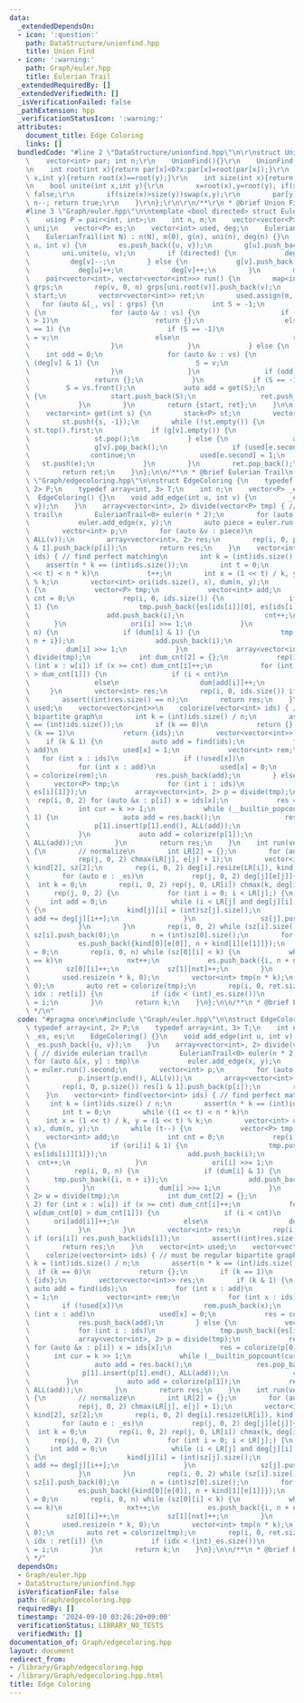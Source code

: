 ```yaml
---
data:
  _extendedDependsOn:
  - icon: ':question:'
    path: DataStructure/unionfind.hpp
    title: Union Find
  - icon: ':warning:'
    path: Graph/euler.hpp
    title: Eulerian Trail
  _extendedRequiredBy: []
  _extendedVerifiedWith: []
  _isVerificationFailed: false
  _pathExtension: hpp
  _verificationStatusIcon: ':warning:'
  attributes:
    document_title: Edge Coloring
    links: []
  bundledCode: "#line 2 \"DataStructure/unionfind.hpp\"\n\r\nstruct UnionFind{\r\n\
    \    vector<int> par; int n;\r\n    UnionFind(){}\r\n    UnionFind(int _n):par(_n,-1),n(_n){}\r\
    \n    int root(int x){return par[x]<0?x:par[x]=root(par[x]);}\r\n    bool same(int\
    \ x,int y){return root(x)==root(y);}\r\n    int size(int x){return -par[root(x)];}\r\
    \n    bool unite(int x,int y){\r\n        x=root(x),y=root(y); if(x==y)return\
    \ false;\r\n        if(size(x)>size(y))swap(x,y);\r\n        par[y]+=par[x]; par[x]=y;\
    \ n--; return true;\r\n    }\r\n};\r\n\r\n/**\r\n * @brief Union Find\r\n */\n\
    #line 3 \"Graph/euler.hpp\"\n\ntemplate <bool directed> struct EulerianTrail {\n\
    \    using P = pair<int, int>;\n    int n, m;\n    vector<vector<P>> g;\n    UnionFind\
    \ uni;\n    vector<P> es;\n    vector<int> used, deg;\n    EulerianTrail() {}\n\
    \    EulerianTrail(int N) : n(N), m(0), g(n), uni(n), deg(n) {}\n    void add_edge(int\
    \ u, int v) {\n        es.push_back({u, v});\n        g[u].push_back({v, m});\n\
    \        uni.unite(u, v);\n        if (directed) {\n            deg[u]++;\n  \
    \          deg[v]--;\n        } else {\n            g[v].push_back({u, m});\n\
    \            deg[u]++;\n            deg[v]++;\n        }\n        m++;\n    }\n\
    \    pair<vector<int>, vector<vector<int>>> run() {\n        map<int, vector<int>>\
    \ grps;\n        rep(v, 0, n) grps[uni.root(v)].push_back(v);\n        vector<int>\
    \ start;\n        vector<vector<int>> ret;\n        used.assign(m, 0);\n     \
    \   for (auto &[_, vs] : grps) {\n            int S = -1;\n            if (directed)\
    \ {\n                for (auto &v : vs) {\n                    if (abs(deg[v])\
    \ > 1)\n                        return {};\n                    else if (deg[v]\
    \ == 1) {\n                        if (S == -1)\n                            S\
    \ = v;\n                        else\n                            return {};\n\
    \                    }\n                }\n            } else {\n            \
    \    int odd = 0;\n                for (auto &v : vs) {\n                    if\
    \ (deg[v] & 1) {\n                        S = v;\n                        odd++;\n\
    \                    }\n                }\n                if (odd > 2)\n    \
    \                return {};\n            }\n            if (S == -1)\n       \
    \         S = vs.front();\n            auto add = get(S);\n            if (add.size())\
    \ {\n                start.push_back(S);\n                ret.push_back(add);\n\
    \            }\n        }\n        return {start, ret};\n    }\n\n  private:\n\
    \    vector<int> get(int s) {\n        stack<P> st;\n        vector<int> ret;\n\
    \        st.push({s, -1});\n        while (!st.empty()) {\n            int v =\
    \ st.top().first;\n            if (g[v].empty()) {\n                ret.push_back(st.top().second);\n\
    \                st.pop();\n            } else {\n                auto &e = g[v].back();\n\
    \                g[v].pop_back();\n                if (used[e.second])\n     \
    \               continue;\n                used[e.second] = 1;\n             \
    \   st.push(e);\n            }\n        }\n        ret.pop_back();\n        reverse(ALL(ret));\n\
    \        return ret;\n    }\n};\n\n/**\n * @brief Eulerian Trail\n */\n#line 3\
    \ \"Graph/edgecoloring.hpp\"\n\nstruct EdgeColoring {\n    typedef array<int,\
    \ 2> P;\n    typedef array<int, 3> T;\n    int n;\n    vector<P> _es, es;\n  \
    \  EdgeColoring() {}\n    void add_edge(int u, int v) {\n        _es.push_back({u,\
    \ v});\n    }\n    array<vector<int>, 2> divide(vector<P> tmp) { // divide eulerian\
    \ trail\n        EulerianTrail<0> euler(n * 2);\n        for (auto &[x, y] : tmp)\n\
    \            euler.add_edge(x, y);\n        auto piece = euler.run().second;\n\
    \        vector<int> p;\n        for (auto &v : piece)\n            p.insert(p.end(),\
    \ ALL(v));\n        array<vector<int>, 2> res;\n        rep(i, 0, p.size()) res[i\
    \ & 1].push_back(p[i]);\n        return res;\n    }\n    vector<int> find(vector<int>\
    \ ids) { // find perfect matching\n        int k = (int)ids.size() / n;\n    \
    \    assert(n * k == (int)ids.size());\n        int t = 0;\n        while ((1\
    \ << t) < n * k)\n            t++;\n        int x = (1 << t) / k, y = (1 << t)\
    \ % k;\n        vector<int> ori(ids.size(), x), dum(n, y);\n        while (t--)\
    \ {\n            vector<P> tmp;\n            vector<int> add;\n            int\
    \ cnt = 0;\n            rep(i, 0, ids.size()) {\n                if (ori[i] &\
    \ 1) {\n                    tmp.push_back({es[ids[i]][0], es[ids[i]][1]});\n \
    \                   add.push_back(i);\n                    cnt++;\n          \
    \      }\n                ori[i] >>= 1;\n            }\n            rep(i, 0,\
    \ n) {\n                if (dum[i] & 1) {\n                    tmp.push_back({i,\
    \ n + i});\n                    add.push_back(i);\n                }\n       \
    \         dum[i] >>= 1;\n            }\n            array<vector<int>, 2> w =\
    \ divide(tmp);\n            int dum_cnt[2] = {};\n            rep(i, 0, 2) for\
    \ (int x : w[i]) if (x >= cnt) dum_cnt[i]++;\n            for (int i : w[dum_cnt[0]\
    \ > dum_cnt[1]]) {\n                if (i < cnt)\n                    ori[add[i]]++;\n\
    \                else\n                    dum[add[i]]++;\n            }\n   \
    \     }\n        vector<int> res;\n        rep(i, 0, ids.size()) if (ori[i]) res.push_back(ids[i]);\n\
    \        assert((int)res.size() == n);\n        return res;\n    }\n    vector<int>\
    \ used;\n    vector<vector<int>>\n    colorize(vector<int> ids) { // must be regular\
    \ bipartite graph\n        int k = (int)ids.size() / n;\n        assert(n * k\
    \ == (int)ids.size());\n        if (k == 0)\n            return {};\n        if\
    \ (k == 1)\n            return {ids};\n        vector<vector<int>> res;\n    \
    \    if (k & 1) {\n            auto add = find(ids);\n            for (int x :\
    \ add)\n                used[x] = 1;\n            vector<int> rem;\n         \
    \   for (int x : ids)\n                if (!used[x])\n                    rem.push_back(x);\n\
    \            for (int x : add)\n                used[x] = 0;\n            res\
    \ = colorize(rem);\n            res.push_back(add);\n        } else {\n      \
    \      vector<P> tmp;\n            for (int i : ids)\n                tmp.push_back({es[i][0],\
    \ es[i][1]});\n            array<vector<int>, 2> p = divide(tmp);\n          \
    \  rep(i, 0, 2) for (auto &x : p[i]) x = ids[x];\n            res = colorize(p[0]);\n\
    \            int cur = k >> 1;\n            while (__builtin_popcount(cur) !=\
    \ 1) {\n                auto add = res.back();\n                res.pop_back();\n\
    \                p[1].insert(p[1].end(), ALL(add));\n                cur++;\n\
    \            }\n            auto add = colorize(p[1]);\n            res.insert(res.end(),\
    \ ALL(add));\n        }\n        return res;\n    }\n    int run(vector<int> &res)\
    \ {\n        // normalize\n        int LR[2] = {};\n        for (auto e : _es)\n\
    \            rep(j, 0, 2) chmax(LR[j], e[j] + 1);\n        vector<int> deg[2],\
    \ kind[2], sz[2];\n        rep(i, 0, 2) deg[i].resize(LR[i]), kind[i].resize(LR[i]);\n\
    \        for (auto e : _es)\n            rep(j, 0, 2) deg[j][e[j]]++;\n      \
    \  int k = 0;\n        rep(i, 0, 2) rep(j, 0, LR[i]) chmax(k, deg[i][j]);\n  \
    \      rep(j, 0, 2) {\n            for (int i = 0; i < LR[j];) {\n           \
    \     int add = 0;\n                while (i < LR[j] and deg[j][i] + add <= k)\
    \ {\n                    kind[j][i] = (int)sz[j].size();\n                   \
    \ add += deg[j][i++];\n                }\n                sz[j].push_back(add);\n\
    \            }\n        }\n        rep(i, 0, 2) while (sz[i].size() < sz[i ^ 1].size())\
    \ sz[i].push_back(0);\n        n = (int)sz[0].size();\n        for (auto e : _es)\n\
    \            es.push_back({kind[0][e[0]], n + kind[1][e[1]]});\n        int nxt\
    \ = 0;\n        rep(i, 0, n) while (sz[0][i] < k) {\n            while (sz[1][nxt]\
    \ == k)\n                nxt++;\n            es.push_back({i, n + nxt});\n   \
    \         sz[0][i]++;\n            sz[1][nxt]++;\n        }\n        res.resize(_es.size());\n\
    \        used.resize(n * k, 0);\n        vector<int> tmp(n * k);\n        iota(ALL(tmp),\
    \ 0);\n        auto ret = colorize(tmp);\n        rep(i, 0, ret.size()) for (int\
    \ idx : ret[i]) {\n            if (idx < (int)_es.size())\n                res[idx]\
    \ = i;\n        }\n        return k;\n    }\n};\n\n/**\n * @brief Edge Coloring\n\
    \ */\n"
  code: "#pragma once\n#include \"Graph/euler.hpp\"\n\nstruct EdgeColoring {\n   \
    \ typedef array<int, 2> P;\n    typedef array<int, 3> T;\n    int n;\n    vector<P>\
    \ _es, es;\n    EdgeColoring() {}\n    void add_edge(int u, int v) {\n       \
    \ _es.push_back({u, v});\n    }\n    array<vector<int>, 2> divide(vector<P> tmp)\
    \ { // divide eulerian trail\n        EulerianTrail<0> euler(n * 2);\n       \
    \ for (auto &[x, y] : tmp)\n            euler.add_edge(x, y);\n        auto piece\
    \ = euler.run().second;\n        vector<int> p;\n        for (auto &v : piece)\n\
    \            p.insert(p.end(), ALL(v));\n        array<vector<int>, 2> res;\n\
    \        rep(i, 0, p.size()) res[i & 1].push_back(p[i]);\n        return res;\n\
    \    }\n    vector<int> find(vector<int> ids) { // find perfect matching\n   \
    \     int k = (int)ids.size() / n;\n        assert(n * k == (int)ids.size());\n\
    \        int t = 0;\n        while ((1 << t) < n * k)\n            t++;\n    \
    \    int x = (1 << t) / k, y = (1 << t) % k;\n        vector<int> ori(ids.size(),\
    \ x), dum(n, y);\n        while (t--) {\n            vector<P> tmp;\n        \
    \    vector<int> add;\n            int cnt = 0;\n            rep(i, 0, ids.size())\
    \ {\n                if (ori[i] & 1) {\n                    tmp.push_back({es[ids[i]][0],\
    \ es[ids[i]][1]});\n                    add.push_back(i);\n                  \
    \  cnt++;\n                }\n                ori[i] >>= 1;\n            }\n \
    \           rep(i, 0, n) {\n                if (dum[i] & 1) {\n              \
    \      tmp.push_back({i, n + i});\n                    add.push_back(i);\n   \
    \             }\n                dum[i] >>= 1;\n            }\n            array<vector<int>,\
    \ 2> w = divide(tmp);\n            int dum_cnt[2] = {};\n            rep(i, 0,\
    \ 2) for (int x : w[i]) if (x >= cnt) dum_cnt[i]++;\n            for (int i :\
    \ w[dum_cnt[0] > dum_cnt[1]]) {\n                if (i < cnt)\n              \
    \      ori[add[i]]++;\n                else\n                    dum[add[i]]++;\n\
    \            }\n        }\n        vector<int> res;\n        rep(i, 0, ids.size())\
    \ if (ori[i]) res.push_back(ids[i]);\n        assert((int)res.size() == n);\n\
    \        return res;\n    }\n    vector<int> used;\n    vector<vector<int>>\n\
    \    colorize(vector<int> ids) { // must be regular bipartite graph\n        int\
    \ k = (int)ids.size() / n;\n        assert(n * k == (int)ids.size());\n      \
    \  if (k == 0)\n            return {};\n        if (k == 1)\n            return\
    \ {ids};\n        vector<vector<int>> res;\n        if (k & 1) {\n           \
    \ auto add = find(ids);\n            for (int x : add)\n                used[x]\
    \ = 1;\n            vector<int> rem;\n            for (int x : ids)\n        \
    \        if (!used[x])\n                    rem.push_back(x);\n            for\
    \ (int x : add)\n                used[x] = 0;\n            res = colorize(rem);\n\
    \            res.push_back(add);\n        } else {\n            vector<P> tmp;\n\
    \            for (int i : ids)\n                tmp.push_back({es[i][0], es[i][1]});\n\
    \            array<vector<int>, 2> p = divide(tmp);\n            rep(i, 0, 2)\
    \ for (auto &x : p[i]) x = ids[x];\n            res = colorize(p[0]);\n      \
    \      int cur = k >> 1;\n            while (__builtin_popcount(cur) != 1) {\n\
    \                auto add = res.back();\n                res.pop_back();\n   \
    \             p[1].insert(p[1].end(), ALL(add));\n                cur++;\n   \
    \         }\n            auto add = colorize(p[1]);\n            res.insert(res.end(),\
    \ ALL(add));\n        }\n        return res;\n    }\n    int run(vector<int> &res)\
    \ {\n        // normalize\n        int LR[2] = {};\n        for (auto e : _es)\n\
    \            rep(j, 0, 2) chmax(LR[j], e[j] + 1);\n        vector<int> deg[2],\
    \ kind[2], sz[2];\n        rep(i, 0, 2) deg[i].resize(LR[i]), kind[i].resize(LR[i]);\n\
    \        for (auto e : _es)\n            rep(j, 0, 2) deg[j][e[j]]++;\n      \
    \  int k = 0;\n        rep(i, 0, 2) rep(j, 0, LR[i]) chmax(k, deg[i][j]);\n  \
    \      rep(j, 0, 2) {\n            for (int i = 0; i < LR[j];) {\n           \
    \     int add = 0;\n                while (i < LR[j] and deg[j][i] + add <= k)\
    \ {\n                    kind[j][i] = (int)sz[j].size();\n                   \
    \ add += deg[j][i++];\n                }\n                sz[j].push_back(add);\n\
    \            }\n        }\n        rep(i, 0, 2) while (sz[i].size() < sz[i ^ 1].size())\
    \ sz[i].push_back(0);\n        n = (int)sz[0].size();\n        for (auto e : _es)\n\
    \            es.push_back({kind[0][e[0]], n + kind[1][e[1]]});\n        int nxt\
    \ = 0;\n        rep(i, 0, n) while (sz[0][i] < k) {\n            while (sz[1][nxt]\
    \ == k)\n                nxt++;\n            es.push_back({i, n + nxt});\n   \
    \         sz[0][i]++;\n            sz[1][nxt]++;\n        }\n        res.resize(_es.size());\n\
    \        used.resize(n * k, 0);\n        vector<int> tmp(n * k);\n        iota(ALL(tmp),\
    \ 0);\n        auto ret = colorize(tmp);\n        rep(i, 0, ret.size()) for (int\
    \ idx : ret[i]) {\n            if (idx < (int)_es.size())\n                res[idx]\
    \ = i;\n        }\n        return k;\n    }\n};\n\n/**\n * @brief Edge Coloring\n\
    \ */"
  dependsOn:
  - Graph/euler.hpp
  - DataStructure/unionfind.hpp
  isVerificationFile: false
  path: Graph/edgecoloring.hpp
  requiredBy: []
  timestamp: '2024-09-10 03:26:20+09:00'
  verificationStatus: LIBRARY_NO_TESTS
  verifiedWith: []
documentation_of: Graph/edgecoloring.hpp
layout: document
redirect_from:
- /library/Graph/edgecoloring.hpp
- /library/Graph/edgecoloring.hpp.html
title: Edge Coloring
---
```

